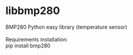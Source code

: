 # libbmp280
BMP280 Python easy library (temperature sensor)<br>
<br>
Requirements installation:<br>
pip install bmp280<br>
<br>
